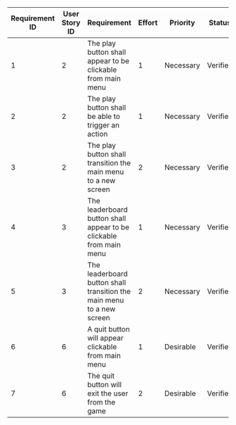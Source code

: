 | Requirement ID | User Story ID | Requirement                                                           | Effort | Priority  | Status      |
|----------------|---------------|-----------------------------------------------------------------------|--------|-----------|-------------|
| 1              | 2             | The play button shall appear to be clickable from main menu           | 1      | Necessary | Verified    |
| 2              | 2             | The play button shall be able to trigger an action                    | 1      | Necessary | Verified    |
| 3              | 2             | The play button shall transition the main menu to a new screen        | 2      | Necessary | Verified    |
| 4              | 3             | The leaderboard button shall appear to be clickable from main menu    | 1      | Necessary | Verified |
| 5              | 3             | The leaderboard button shall transition the main menu to a new screen | 2      | Necessary | Verified |
| 6              | 6             | A quit button will appear clickable from main menu                    | 1      | Desirable | Verified |
| 7              | 6             | The quit button will exit the user from the game                      | 2      | Desirable | Verified |
